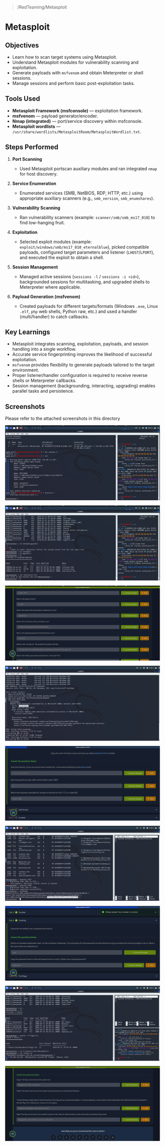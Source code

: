 > /RedTeaming/Metasploit
# Metasploit

## Objectives
- Learn how to scan target systems using Metasploit.  
- Understand Metasploit modules for vulnerability scanning and exploitation.  
- Generate payloads with `msfvenom` and obtain Meterpreter or shell sessions.  
- Manage sessions and perform basic post-exploitation tasks.

## Tools Used
- **Metasploit Framework (msfconsole)** — exploitation framework.  
- **msfvenom** — payload generator/encoder.  
- **Nmap (integrated)** — port/service discovery within msfconsole.  
- **Metasploit wordlists** — `/usr/share/wordlists/MetasploitRoom/MetasploitWordlist.txt`.

## Steps Performed
1. **Port Scanning**  
   - Used Metasploit portscan auxiliary modules and ran integrated `nmap` for host discovery.

2. **Service Enumeration**  
   - Enumerated services (SMB, NetBIOS, RDP, HTTP, etc.) using appropriate auxiliary scanners (e.g., `smb_version`, `smb_enumshares`).

3. **Vulnerability Scanning**  
   - Ran vulnerability scanners (example: `scanner/smb/smb_ms17_010`) to find low-hanging fruit.

4. **Exploitation**  
   - Selected exploit modules (example: `exploit/windows/smb/ms17_010_eternalblue`), picked compatible payloads, configured target parameters and listener (`LHOST`/`LPORT`), and executed the exploit to obtain a shell.

5. **Session Management**  
   - Managed active sessions (`sessions -l` / `sessions -i <id>`), backgrounded sessions for multitasking, and upgraded shells to Meterpreter where applicable.

6. **Payload Generation (msfvenom)**  
   - Created payloads for different targets/formats (Windows `.exe`, Linux `.elf`, `php` web shells, Python raw, etc.) and used a handler (multi/handler) to catch callbacks.

## Key Learnings
- Metasploit integrates scanning, exploitation, payloads, and session handling into a single workflow.  
- Accurate service fingerprinting improves the likelihood of successful exploitation.  
- `msfvenom` provides flexibility to generate payloads tailored to the target environment.  
- Proper listener/handler configuration is required to receive reverse shells or Meterpreter callbacks.  
- Session management (backgrounding, interacting, upgrading) enables parallel tasks and persistence.

## Screenshots
Please refer to the attached screenshots in this directory

![](./Post-Exploitation%20Challenge/Screenshot_20250812_010753.png)

![](./Post-Exploitation%20Challenge/Screenshot_20250812_010828.png)

![](./Post-Exploitation%20Challenge/Screenshot_20250812_010848.png)

![](./Windows%20Hacking%20-%20Eternal%20Blue/Screenshot_20250812_170645.png)

![](./Windows%20Hacking%20-%20Eternal%20Blue/Screenshot_20250812_170656.png)

![](./Windows%20Hacking%20-%20Eternal%20Blue/Screenshot_20250812_174036.png)

![](./Windows%20Hacking%20-%20Eternal%20Blue/Screenshot_20250812_174050.png)

![](./Windows%20Hacking%20-%20Eternal%20Blue/Screenshot_20250812_175058.png)

![](./Windows%20Hacking%20-%20Eternal%20Blue/Screenshot_20250812_175109.png)